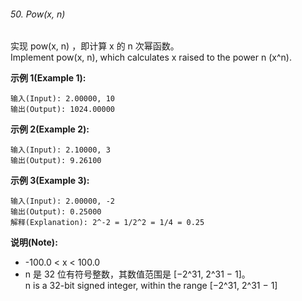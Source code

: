 ###### 50. Pow(x, n)

实现 pow(x, n) ，即计算 x 的 n 次幂函数。<br/>
Implement pow(x, n), which calculates x raised to the power n (x^n).

**示例 1(Example 1):**

```
输入(Input): 2.00000, 10
输出(Output): 1024.00000
```

**示例 2(Example 2):**

```
输入(Input): 2.10000, 3
输出(Output): 9.26100
```

**示例 3(Example 3):**

```
输入(Input): 2.00000, -2
输出(Output): 0.25000
解释(Explanation): 2^-2 = 1/2^2 = 1/4 = 0.25
```

**说明(Note):**

-  -100.0 < x < 100.0
-  n 是 32 位有符号整数，其数值范围是 [−2^31, 2^31 − 1]。<br/>
n is a 32-bit signed integer, within the range [−2^31, 2^31 − 1]

